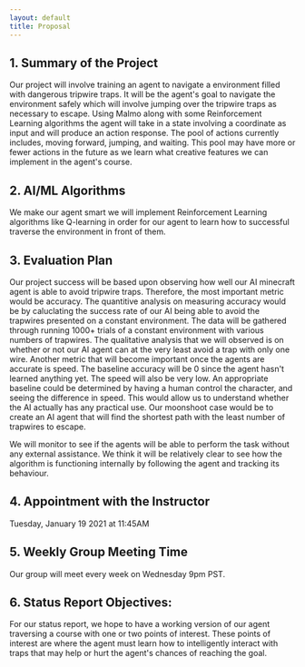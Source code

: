 ```yaml
---
layout: default
title: Proposal
---
```


## 1. Summary of the Project

Our project will involve training an agent to navigate a environment filled with dangerous tripwire traps. It will be the agent's goal to navigate the environment safely which will involve jumping over the tripwire traps as necessary to escape. Using Malmo along with some Reinforcement Learning algorithms the agent will take in a state involving a coordinate as input and will produce an action response. The pool of actions currently includes, moving forward, jumping, and waiting. This pool may have more or fewer actions in the future as we learn what creative features we can implement in the agent's course.

## 2. AI/ML Algorithms

We make our agent smart we will implement Reinforcement Learning algorithms like Q-learning in order for our agent to learn how to successful traverse the environment in front of them.

## 3. Evaluation Plan

Our project success will be based upon observing how well our AI minecraft agent is able to avoid tripwire traps. Therefore, the most important metric would be accuracy. The quantitive analysis on measuring accuracy would be by caluclating the success rate of our AI being able to avoid the trapwires presented on a constant environment. The data will be gathered through running 1000+ trials of a constant environment with various numbers of trapwires. The qualitative analysis that we will observed is on whether or not our AI agent can at the very least avoid a trap with only one wire. Another metric that will become important once the agents are accurate is speed. The baseline accuracy will  be 0 since the agent hasn't learned anything yet. The speed will also be very low. An appropriate baseline could be determined by having a human control the character, and seeing the difference in speed. This would allow us to understand whether the AI actually has any practical use. Our moonshoot case would be to create an AI agent that will find the shortest path with the least number of trapwires to escape. 

We will monitor to see if the agents will be able to perform the task without any external assistance.  We think it will be relatively clear to see how the algorithm is functioning internally by following the agent and tracking its behaviour.

## 4. Appointment with the Instructor
Tuesday, January 19 2021 at 11:45AM

## 5. Weekly Group Meeting Time
Our group will meet every week on Wednesday 9pm PST.

## 6. Status Report Objectives:
For our status report, we hope to have a working version of our agent traversing a course with one or two points of interest. These points of interest are where the agent must learn how to intelligently interact with traps that may help or hurt the agent's chances of reaching the goal.
